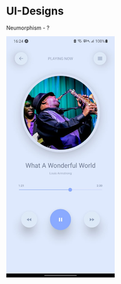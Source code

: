 # UI-Designs

Neumorphism - ? 

<img align="left" src="https://github.com/halil-seran/UI-Designs/blob/master/assets/neuImage.jpeg?raw=true" width="288" height="640"/>
